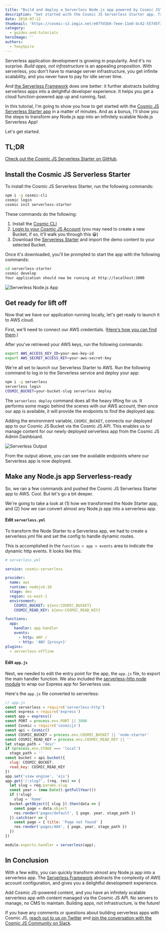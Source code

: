 ```yaml
---
title: "Build and deploy a Serverless Node.js app powered by Cosmic JS"
description: "Get started with the Cosmic JS Serverless Starter app. Transform any Node.js app into an infinitely scalable Node.js Serverless app."
date: 2018-07-12
thumbnail: 'https://cosmic-s3.imgix.net/e07fd3b0-7eee-11e8-bc42-55745f37e956-cosmic-serverless-lambda.jpg?w=1000'
category:
  - guides-and-tutorials
heroImage: ''
authors:
  - TonySpiro
---
```


Serverless application development is growing in popularity. And it's no surprise. *Build apps, not infrastructure* is an appealing proposition. With serverless, you don't have to manage server infrastructure, you get infinite scalability, and you never have to pay for idle server time.

And [the Serverless Framework](https://serverless.com/framework) does one better: it further abstracts building serverless apps into a delightful developer experience. It helps you get a cloud function-powered app up and running, fast.

In this tutorial, I'm going to show you how to get started with the [Cosmic JS Serverless Starter app](https://github.com/cosmicjs/serverless-starter) in a matter of minutes. And as a bonus, I'll show you the steps to transform any Node.js app into an infinitely scalable Node.js Serverless App!

Let's get started.

## TL;DR
[Check out the Cosmic JS Serverless Starter on GitHub](https://github.com/cosmicjs/serverless-starter).

## Install the Cosmic JS Serverless Starter

To install the Cosmic JS Serverless Starter, run the following commands:

```bash
npm i -g cosmic-cli
cosmic login
cosmic init serverless-starter
```

These commands do the following:
1. Install the [Cosmic CLI](https://www.npmjs.com/package/cosmic-cli)
2. [Login to your Cosmic JS Account](https://cosmicjs.com) (you may need to create a new Bucket, if so, it'll walk you through this 😀)
3. Download the [Serverless Starter](https://github.com/cosmicjs/serverless-starter) and import the demo content to your selected Bucket.

Once it's downloaded, you'll be prompted to start the app with the following commands:

```bash
cd serverless-starter
cosmic develop
Your application should now be running at http://localhost:3000
```

![Serverless Node.js App](https://s3-us-west-2.amazonaws.com/cosmicjs/146a8fc0-8143-11e8-8bfa-139dde8f58ed-Screen%20Shot%202018-07-06%20at%2012.35.53%20PM.png)

## Get ready for lift off

Now that we have our application running locally, let's get ready to launch it to AWS cloud.

First, we'll need to connect our AWS credentials. ([Here's how you can find them](https://serverless.com/framework/docs/providers/aws/guide/credentials/).)

After you've retrieved your AWS keys, run the following commands:

```bash
export AWS_ACCESS_KEY_ID=your-aws-key-id
export AWS_SECRET_ACCESS_KEY=your-aws-secret-key
```

We're all set to launch our Serverless Starter to AWS.  Run the following command to log in to the Serverless service and deploy your app:

```bash
npm i -g serverless
serverless login
COSMIC_BUCKET=your-bucket-slug serverless deploy
```

The `serverless deploy` command does all the heavy lifting for us. It performs some magic behind the scenes with our AWS account, then once our app is available, it will provide the endpoints to find the deployed app.

Adding the environment variable, `COSMIC_BUCKET`, connects our deployed app to our Cosmic JS Bucket via the Cosmic JS API.  This enables us to manage content for our newly deployed serverless app from the Cosmic JS Admin Dashboard.

![Serverless Output](https://s3-us-west-2.amazonaws.com/cosmicjs/36d5f170-8144-11e8-8bfa-139dde8f58ed-Screen%20Shot%202018-07-06%20at%2012.43.48%20PM.png)

From the output above, you can see the available endpoints where our Serverless app is now deployed.

## Make any Node.js app Serverless-ready

So, we ran a few commands and pushed the Cosmic JS Serverless Starter app to AWS. Cool. But let's go a bit deeper.

We're going to take a look at (1) how we transformed the Node Starter app, and (2) how we can convert almost any Node.js app into a serverless app.

#### Edit `serverless.yml`

To transform the Node Starter to a Serverless app, we had to create a serverless.yml file and set the config to handle dynamic routes.

This is accomplished in the `function > app > events` area to indicate the dynamic http events. It looks like this:

```yml
# serverless.yml

service: cosmic-serverless

provider:
  name: aws
  runtime: nodejs6.10
  stage: dev
  region: us-east-1
  environment:
    COSMIC_BUCKET: ${env:COSMIC_BUCKET}
    COSMIC_READ_KEY: ${env:COSMIC_READ_KEY}

functions:
  app:
    handler: app.handler
    events:
      - http: ANY /
      - http: 'ANY {proxy+}'
plugins:
  - serverless-offline
```

#### Edit `app.js`

Next, we needed to edit the entry point for the app, the `app.js` file, to export the main handler function. We also included the [serverless-http node module](https://www.npmjs.com/package/serverless-http) to wrap our Express app for Serverless use.

Here's the `app.js` file converted to serverless:

```javascript
// app.js
const serverless = require('serverless-http')
const express = require('express')
const app = express()
const PORT = process.env.PORT || 3000
const Cosmic = require('cosmicjs')
const api = Cosmic()
const COSMIC_BUCKET = process.env.COSMIC_BUCKET || 'node-starter'
const COSMIC_READ_KEY = process.env.COSMIC_READ_KEY || ''
let stage_path = 'dev/'
if (process.env.STAGE === 'local')
  stage_path = ''
const bucket = api.bucket({
  slug: COSMIC_BUCKET,
  read_key: COSMIC_READ_KEY
})
app.set('view engine', 'ejs')
app.get('/:slug?', (req, res) => {
  let slug = req.params.slug
  const year = (new Date().getFullYear())
  if (!slug)
    slug = 'home'
  bucket.getObject({ slug }).then(data => {
    const page = data.object
    res.render('pages/default', { page, year, stage_path })
  }).catch(err => {
    const page = { title: 'Page not found' }
    res.render('pages/404', { page, year, stage_path })
  })
})

module.exports.handler = serverless(app);
```

## In Conclusion
With a few edits, you can quickly transform almost any Node.js app into a serverless app. The [Serverless Framework](https://serverless.com/framework) abstracts the complexity of AWS account configuration, and gives you a delightful development experience.

Add Cosmic JS-powered content, and you have an infinitely scalable serverless app with content managed via the Cosmic JS API.  No servers to manage, no CMS to maintain. Building apps, not infrastructure, is the future!

If you have any comments or questions about building serverless apps with Cosmic JS, [reach out to us on Twitter](https://twitter.com/cosmic_js) and [join the conversation with the Cosmic JS Community on Slack](https://cosmicjs.com/community).

